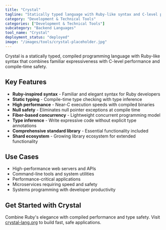 ```yaml
---
title: "Crystal"
tagline: "Statically typed language with Ruby-like syntax and C-level performance"
category: "Development & Technical Tools"
categories: ["Development & Technical Tools"]
subcategory: "Backend Languages"
tool_name: "Crystal"
deployment_status: "deployed"
image: "/images/tools/crystal-placeholder.jpg"
---
```

Crystal is a statically typed, compiled programming language with Ruby-like syntax that combines familiar expressiveness with C-level performance and compile-time safety.

## Key Features

- **Ruby-inspired syntax** - Familiar and elegant syntax for Ruby developers
- **Static typing** - Compile-time type checking with type inference
- **High performance** - Near-C execution speeds with compiled binaries
- **Null safety** - Eliminates null pointer exceptions at compile time
- **Fiber-based concurrency** - Lightweight concurrent programming model
- **Type inference** - Write expressive code without explicit type annotations
- **Comprehensive standard library** - Essential functionality included
- **Shard ecosystem** - Growing library ecosystem for extended functionality

## Use Cases

- High-performance web servers and APIs
- Command-line tools and system utilities
- Performance-critical applications
- Microservices requiring speed and safety
- Systems programming with developer productivity

## Get Started with Crystal

Combine Ruby's elegance with compiled performance and type safety. Visit [crystal-lang.org](https://crystal-lang.org) to build fast, safe applications.